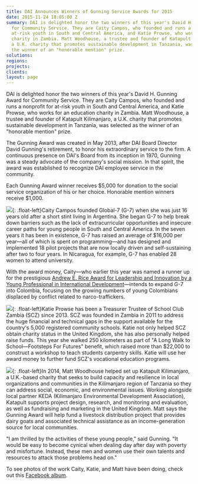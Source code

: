 ```yaml
---
title: DAI Announces Winners of Gunning Service Awards for 2015
date: 2015-11-24 18:05:00 Z
summary: DAI is delighted honor the two winners of this year's David H. Gunning Award
  for Community Service. They are Caity Campos, who founded and runs a nonprofit for
  at-risk youth in South and Central America, and Katie Prowse, who works for an education
  charity in Zambia. Matt Woodhouse, a trustee and founder of Katapult Kilimanjaro,
  a U.K. charity that promotes sustainable development in Tanzania, was selected as
  the winner of an "honorable mention" prize.
solutions: 
regions: 
projects: 
clients: 
layout: page
---
```


DAI is delighted honor the two winners of this year's David H. Gunning Award for Community Service. They are Caity Campos, who founded and runs a nonprofit for at-risk youth in South and Central America, and Katie Prowse, who works for an education charity in Zambia. Matt Woodhouse, a trustee and founder of Katapult Kilimanjaro, a U.K. charity that promotes sustainable development in Tanzania, was selected as the winner of an "honorable mention" prize.

The Gunning Award was created in May 2013, after DAI Board Director David Gunning's retirement, to honor his extraordinary service to the firm. A continuous presence on DAI's Board from its inception in 1970, Gunning was a steady advocate of the company's social mission. In that spirit, the award was established to recognize DAI employee service in the community.

Each Gunning Award winner receives $5,000 for donation to the social service organization of his or her choice. Honorable mention winners receive $1,000.

![][1]{: .float-left}Caity Campos founded Global-7 (G-7) when she was just 16 years old after a short stint living in Argentina. She began G-7 to help break down barriers such as the lack of extracurricular opportunities and insecure career paths for young people in South and Central America. In the seven years it has been in existence, G-7 has raised an average of $16,000 per year—all of which is spent on programming—and has designed and implemented 18 pilot projects that are now locally driven and self-sustaining after two to four years. In Nicaragua, for example, G-7 has enabled 28 women to attend university.

With the award money, Caity—who earlier this year was named a runner up for the prestigious [Andrew E. Rice Award for Leadership and Innovation by a Young Professional in International Development][2]—intends to expand G-7 into Colombia, focusing on the growing numbers of young Colombians displaced by conflict related to narco-traffickers.

![][3]{: .float-left}Katie Prowse has been a Treasurer Trustee of School Club Zambia (SCZ) since 2013. SCZ was founded in Zambia in 2011 to address the huge financial and technical gaps in the support available for the country's 5,000 registered community schools. Katie not only helped SCZ obtain charity status in the United Kingdom, she has also personally helped raise funds. This year she walked 250 kilometers as part of "A Long Walk to School—Footsteps For Futures" benefit, which raised more than $22,000 to construct a workshop to teach students carpentry skills. Katie will use her award money to further fund SCZ's vocational education programs.

![][4]{: .float-left}In 2014, Matt Woodhouse helped set up Katapult Kilimanjaro, a U.K.-based charity that seeks to build capacity and resilience in local organizations and communities in the Kilimanjaro region of Tanzania so they can address social, economic, and environmental issues. Working alongside local partner KEDA (Kilimanjaro Environmental Development Association), Katapult supports project design, research, and monitoring and evaluation, as well as fundraising and marketing in the United Kingdom. Matt says the Gunning Award will help fund a livestock distribution project that provides dairy goats and associated technical assistance as an income-generation source for local communities.

"I am thrilled by the activities of these young people," said Gunning. "It would be easy to become cynical when dealing day after day with poverty and misfortune. Instead, these men and women use their own talents and resources to attack those problems head on."

To see photos of the work Caity, Katie, and Matt have been doing, check out this [Facebook album][5].

[1]: /assets/images/news/DAI-News----Campos-new.jpg
[2]: /news-publications/news/dai-staffer-runner-prestigious-rice-award
[3]: /assets/images/news/Katie%20Prowse%20Gunning.jpg
[4]: /assets/images/news/Matt%20Woodhouse%20Gunning.jpg
[5]: https://www.facebook.com/DAIGlobal/posts/10153722208770797
